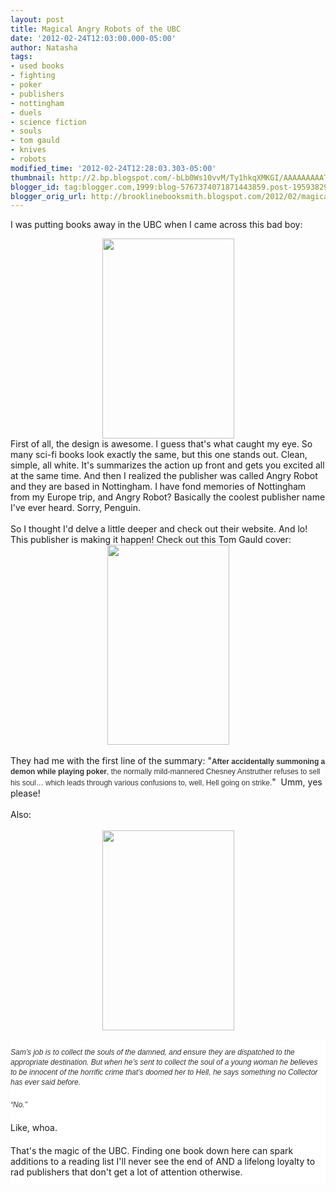 ```yaml
---
layout: post
title: Magical Angry Robots of the UBC
date: '2012-02-24T12:03:00.000-05:00'
author: Natasha
tags:
- used books
- fighting
- poker
- publishers
- nottingham
- duels
- science fiction
- souls
- tom gauld
- knives
- robots
modified_time: '2012-02-24T12:28:03.303-05:00'
thumbnail: http://2.bp.blogspot.com/-bLb0Ws10vvM/Ty1hkqXMKGI/AAAAAAAAATo/gPQwuHr6yWU/s72-c/edge_blackthorne.jpg
blogger_id: tag:blogger.com,1999:blog-5767374071871443859.post-1959382950681980935
blogger_orig_url: http://brooklinebooksmith.blogspot.com/2012/02/magical-angry-robots-of-ubc.html
---
```


I was putting books away in the UBC when I came across this bad boy:<br /><div class="separator" style="clear: both; text-align: center;"><a href="http://2.bp.blogspot.com/-bLb0Ws10vvM/Ty1hkqXMKGI/AAAAAAAAATo/gPQwuHr6yWU/s1600/edge_blackthorne.jpg" imageanchor="1" style="margin-left: 1em; margin-right: 1em;"><img border="0" height="320" src="http://2.bp.blogspot.com/-bLb0Ws10vvM/Ty1hkqXMKGI/AAAAAAAAATo/gPQwuHr6yWU/s320/edge_blackthorne.jpg" width="211" /></a></div><div class="separator" style="clear: both; text-align: left;">First of all, the design is awesome. I guess that's what caught my eye. So many sci-fi books look exactly the same, but this one stands out. Clean, simple, all white. It's summarizes the action up front and gets you excited all at the same time. And then I realized the publisher was called Angry Robot and they are based in Nottingham. I have fond memories of Nottingham from my Europe trip, and Angry Robot? Basically the coolest publisher name I've ever heard. Sorry, Penguin.&nbsp;</div><div class="separator" style="clear: both; text-align: left;"><br /></div><div class="" style="clear: both; text-align: left;">So I thought I'd delve a little deeper and check out their website. And lo! This publisher is making it happen! Check out this Tom Gauld cover:&nbsp;</div><div class="separator" style="clear: both; text-align: center;"><a href="http://1.bp.blogspot.com/-e7vy5vwoqpE/Ty1jWztdAzI/AAAAAAAAATw/nx0-SAmaPnM/s1600/thedamnedbusters.jpg" imageanchor="1" style="margin-left: 1em; margin-right: 1em;"><img border="0" height="320" src="http://1.bp.blogspot.com/-e7vy5vwoqpE/Ty1jWztdAzI/AAAAAAAAATw/nx0-SAmaPnM/s320/thedamnedbusters.jpg" width="195" /></a></div><div class="" style="clear: both; text-align: left;"><br /></div><div class="" style="clear: both; text-align: left;">They had me with the first line of the summary: "<strong style="background-attachment: initial; background-clip: initial; background-color: white; background-image: initial; background-origin: initial; border-bottom-width: 0px; border-color: initial; border-image: initial; border-left-width: 0px; border-right-width: 0px; border-style: initial; border-top-width: 0px; color: #333333; font-family: Verdana, Arial, Helvetica, sans-serif; font-size: 12px; line-height: 16px; margin-bottom: 0px; margin-left: 0px; margin-right: 0px; margin-top: 0px; outline-color: initial; outline-style: initial; outline-width: 0px; padding-bottom: 0px; padding-left: 0px; padding-right: 0px; padding-top: 0px; vertical-align: baseline;">After accidentally summoning a demon while playing poker</strong><span style="background-color: white; color: #333333; font-family: Verdana, Arial, Helvetica, sans-serif; font-size: 12px; line-height: 16px;">, the normally mild-mannered Chesney Anstruther refuses to sell his soul… which leads through various confusions to, well, Hell going on strike.</span>" &nbsp;Umm, yes please!</div><div class="" style="clear: both; text-align: left;"><br /></div><div class="" style="clear: both; text-align: left;">Also:&nbsp;</div><div class="" style="clear: both; text-align: left;"><br /></div><div class="separator" style="clear: both; text-align: center;"><a href="http://4.bp.blogspot.com/-9B0nKL9E7CQ/Ty1jXU6yiuI/AAAAAAAAAT4/nTDa3YfS4Lg/s1600/DeadHarvest-v1FINAL.jpg" imageanchor="1" style="margin-left: 1em; margin-right: 1em;"><img border="0" height="320" src="http://4.bp.blogspot.com/-9B0nKL9E7CQ/Ty1jXU6yiuI/AAAAAAAAAT4/nTDa3YfS4Lg/s320/DeadHarvest-v1FINAL.jpg" width="211" /></a></div><br /><div style="background-attachment: initial; background-clip: initial; background-color: white; background-image: initial; background-origin: initial; border-bottom-width: 0px; border-color: initial; border-image: initial; border-left-width: 0px; border-right-width: 0px; border-style: initial; border-top-width: 0px; color: #333333; font-family: Verdana, Arial, Helvetica, sans-serif; font-size: 12px; line-height: 16px; outline-color: initial; outline-style: initial; outline-width: 0px; padding-bottom: 10px; padding-left: 0px; padding-right: 0px; padding-top: 10px; text-align: left; vertical-align: baseline;"><i>Sam’s job is to collect the souls of the damned, and ensure they are dispatched to the appropriate destination. But when he’s sent to collect the soul of a young woman he believes to be innocent of the horrific crime that’s doomed her to Hell, he says something no Collector has ever said before.</i></div><div style="background-attachment: initial; background-clip: initial; background-color: white; background-image: initial; background-origin: initial; border-bottom-width: 0px; border-color: initial; border-image: initial; border-left-width: 0px; border-right-width: 0px; border-style: initial; border-top-width: 0px; color: #333333; font-family: Verdana, Arial, Helvetica, sans-serif; font-size: 12px; line-height: 16px; outline-color: initial; outline-style: initial; outline-width: 0px; padding-bottom: 10px; padding-left: 0px; padding-right: 0px; padding-top: 10px; text-align: left; vertical-align: baseline;"><i>“No.”</i></div><div style="background-attachment: initial; background-clip: initial; background-color: white; background-image: initial; background-origin: initial; border-bottom-width: 0px; border-color: initial; border-image: initial; border-left-width: 0px; border-right-width: 0px; border-style: initial; border-top-width: 0px; outline-color: initial; outline-style: initial; outline-width: 0px; padding-bottom: 10px; padding-left: 0px; padding-right: 0px; padding-top: 10px; text-align: left; vertical-align: baseline;">Like, whoa.&nbsp;</div><div style="background-attachment: initial; background-clip: initial; background-color: white; background-image: initial; background-origin: initial; border-bottom-width: 0px; border-color: initial; border-image: initial; border-left-width: 0px; border-right-width: 0px; border-style: initial; border-top-width: 0px; outline-color: initial; outline-style: initial; outline-width: 0px; padding-bottom: 10px; padding-left: 0px; padding-right: 0px; padding-top: 10px; text-align: left; vertical-align: baseline;">That's the magic of the UBC. Finding one book down here can spark additions to a reading list I'll never see the end of AND a lifelong loyalty to rad publishers that don't get a lot of attention otherwise.</div>
